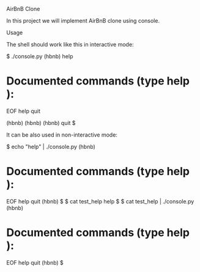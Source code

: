 AirBnB Clone

In this project we will implement AirBnB clone using console.

Usage

The shell should work like this in interactive mode:

$ ./console.py
(hbnb) help


Documented commands (type help <topic>):
========================================
EOF  help  quit


(hbnb) 
(hbnb) 
(hbnb) quit
$

It can be also used in non-interactive mode:

$ echo "help" | ./console.py
(hbnb)


Documented commands (type help <topic>):
========================================
EOF  help  quit
(hbnb) 
$
$ cat test_help
help
$
$ cat test_help | ./console.py
(hbnb)


Documented commands (type help <topic>):
========================================


EOF  help  quit
(hbnb) 
$
